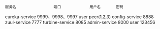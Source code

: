     服务名                 端口             用户名       密码
eureka-service      9999、9998、9997       user        peer(1,2,3)
config-service            8888
zuul-service              7777
turbine-service           8085
admin-service             8000            user         123456
